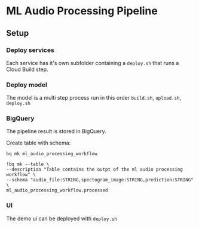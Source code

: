 # ML Audio Processing Pipeline

## Setup

### Deploy services
Each service has it's own subfolder containing a `deploy.sh` that runs a Cloud Build step. 

### Deploy model
The model is a multi step process run in this order `build.sh`, `upload.sh`, `deploy.sh`

### BigQuery
The pipeline result is stored in BigQuery. 

Create table with schema:

````
bq mk ml_audio_processing_workflow

!bq mk --table \
--description "Table contains the outpt of the ml audio processing workflow" \
--schema "audio_file:STRING,spectogram_image:STRING,prediction:STRING" \
ml_audio_processing_workflow.processed
````

### UI
The demo ui can be deployed with `deploy.sh`